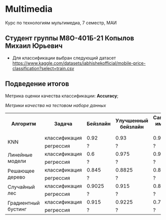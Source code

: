 # Multimedia
Курс по технологиям мультимедиа, 7 семестр, МАИ

## Студент группы М8О-401Б-21 Копылов Михаил Юрьевич

- Для классификации выбран следующий датасет https://www.kaggle.com/datasets/iabhishekofficial/mobile-price-classification?select=train.csv

## Подведение итогов

Метрика оценки качества классификации: **Accuracy**;

*Метрики качества на тестовом наборе данных*
<table>
    <tr>
        <th rowspan="1">Алгоритм</th>
        <th>Задача</th>
        <th>Бейзлайн</th>
        <th>Улучшенный бейзлайн</th>
        <th>Самостоятельная имплементация алгоритма</th>
    </tr>
    <tr>
        <td rowspan="2">KNN</td>
        <td>классификация</td>
        <td>0.92</td>
        <td>0.93</td>
        <td>0.925</td>
    </tr>
    <tr>
        <td>регрессия</td>
        <td>?</td>
        <td>?</td>
        <td>?</td>
    </tr>
    <tr>
        <td rowspan="2">Линейные модели</td>
        <td>классификация</td>
        <td>0.6</td>
        <td>0.975</td>
        <td>0.965</td>
    </tr>
    <tr>
        <td>регрессия</td>
        <td>?</td>
        <td>?</td>
        <td>?</td>
    </tr>
    <tr>
        <td rowspan="2">Решающее дерево</td>
        <td>классификация</td>
        <td>0.845</td>
        <td>0.8825</td>
        <td>0.8475</td>
    </tr>
    <tr>
        <td>регрессия</td>
        <td>?</td>
        <td>?</td>
        <td>?</td>
    </tr>
    <tr>
        <td rowspan="2">Случайный лес</td>
        <td>классификация</td>
        <td>0.9025</td>
        <td>0.915</td>
        <td>0.8</td>
    </tr>
    <tr>
        <td>регрессия</td>
        <td>?</td>
        <td>?</td>
        <td>?</td>
    </tr>
    <tr>
        <td rowspan="2">Градиентный бустинг</td>
        <td>классификация</td>
        <td>0.915</td>
        <td>0.9225</td>
        <td>0.74</td>
    </tr>
    <tr>
        <td>регрессия</td>
        <td>?</td>
        <td>?</td>
        <td>?</td>
    </tr>
</table>


```
